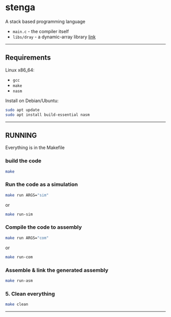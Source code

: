 # stenga
A stack based programming language

* `main.c` - the compiler itself
* `libs/dray` - a dynamic-array library [link](https://github.com/a-marzouk01/dynamic-arrays)


---

## Requirements

Linux x86\_64:

* `gcc`
* `make`
* `nasm`

Install on Debian/Ubuntu:

```bash
sudo apt update
sudo apt install build-essential nasm
```

---

## RUNNING

Everything is in the Makefile

### build the code 

```bash
make
```

### Run the code as a simulation 

```bash
make run ARGS="sim"
```

or

```bash
make run-sim
```

### Compile the code to assembly

```bash
make run ARGS="com"
```

or

```bash
make run-com
```

### Assemble & link the generated assembly

```bash
make run-asm
```

### 5. Clean everything

```bash
make clean
```

---
